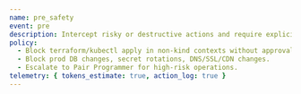 ```yaml
---
name: pre_safety
event: pre
description: Intercept risky or destructive actions and require explicit approval.
policy:
  - Block terraform/kubectl apply in non-kind contexts without approval.
  - Block prod DB changes, secret rotations, DNS/SSL/CDN changes.
  - Escalate to Pair Programmer for high-risk operations.
telemetry: { tokens_estimate: true, action_log: true }
---
```


